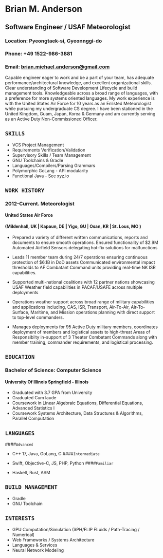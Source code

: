 # Brian M. Anderson
## Software Engineer / USAF Meteorologist

### Location: Pyeongtaek-si, Gyeonnggi-do
### Phone: +49 1522-986-3881
### Email: brian.michael.anderson@gmail.com

Capable engineer eager to work and be a part of your team, has adequate performance/architectural knowledge, and excellent organizational skills. Clear understanding of Software Development Lifecycle and build management tools. Knowledgeable across a broad range of languages, with a preference for more systems oriented languages. My work experience is with the United States Air Force for 10 years as an Enlisted Meteorologist while pursuing my undergraduate CS degree. I have been stationed in the United Kingdom, Guam, Japan, Korea & Germany and am currently serving as an Active Duty Non-Commissioned Officer. 

## ``SKILLS``
- VCS Project Management  
- Requirements Verification/Validation
- Supervisory Skills / Team Management
- GNU Toolchains & Gradle
- Languages/Compilers/Parsing Grammars
- Polymorphic GoLang - API modularity
- Functional Java - See xyz.io

## ``WORK HISTORY``

### 2012-Current. Meteorologist
#### United States Air Force
#### (Mildenhall, UK | Kapaun, DE | Yigo, GU | Osan, KR | St. Lous, MO )

- Prepared a variety of different written communications, reports and documents to ensure smooth operations.
Ensured functionality of $2.9M Automated Airfield Sensors delegating hot-fix solutions for malfunctions

- Leads 11 member team during 24/7 operations ensuring continuous protection of $6.1B in DoD assets
Communicated environmental impact thresholds to AF Combatant Command units providing real-time NK ISR capabilities.

- Supported multi-national coalitions with 12 partner nations showcasing USAF Weather field capabilities in PACAF/USAFE across multiple deployments

- Operations weather support across broad range of military capabilities and applications including, CAS, ISR, Transport, Air-To-Air, Air-To-Surface, Maritime, and Mission operations planning with direct support to top-level commanders. 

- Manages deployments for 95 Active Duty military members, coordinates deployment of members and logistical assets to high-threat Areas of Responsibilty in-support of 3 Theater Combatant Commands along with member training, commander requirements, and logistical processing.

## ``EDUCATION``

### Bachelor of Science: Computer Science 
#### University Of Illinois Springfield - Illinois
- Graduated with 3.7 GPA from University 
- Graduated Cum laude 
- Coursework in Linear Algebraic Equations, Differential Equations, Advanced Statistics I 
- Coursework Systems Architecture, Data Structures & Algorithms, Parallel Computation

## ``LANGUAGES``

####``Advanced``

- C++ 17, Java, GoLang, C
####``Intermediate``

- Swift, Objective-C, JS, PHP, Python
####``Familiar``

- Haskell, Rust, ASM


## ``BUILD MANAGEMENT``
-  Gradle
-  GNU Toolchain


## ``INTERESTS``
- GPU Computation/Simulation (SPH/FLIP FLuids / Path-Tracing / Numerical)
- Web Frameworks / Systems Architecture
- Languages & Services
- Neural Network Modeling
